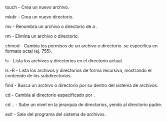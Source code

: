 touch <nombre> - Crea un nuevo archivo.

mkdir <nombre> - Crea un nuevo directorio.

mv <antiguo> <nuevo> - Renombra un archivo o directorio de <antiguo> a <nuevo>.

rm <nombre> - Elimina un archivo o directorio.

chmod <nombre> <permisos> - Cambia los permisos de un archivo o directorio. <permisos> se especifica en formato octal (ej. 755).

ls - Lista los archivos y directorios en el directorio actual.

ls -R - Lista los archivos y directorios de forma recursiva, mostrando el contenido de los subdirectorios.

find <nombre> - Busca un archivo o directorio por su <nombre> dentro del sistema de archivos.

cd <nombre> - Cambia al directorio especificado por <nombre>.

cd .. - Sube un nivel en la jerarquía de directorios, yendo al directorio padre.

exit - Sale del programa del sistema de archivos.
